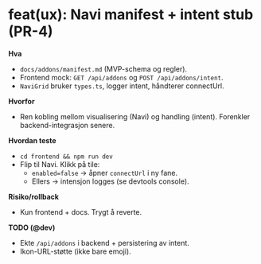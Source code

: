 
# feat(ux): Navi manifest + intent stub (PR-4)

**Hva**
- `docs/addons/manifest.md` (MVP-schema og regler).
- Frontend mock: `GET /api/addons` og `POST /api/addons/intent`.
- `NaviGrid` bruker `types.ts`, logger intent, håndterer connectUrl.

**Hvorfor**
- Ren kobling mellom visualisering (Navi) og handling (intent). Forenkler backend-integrasjon senere.

**Hvordan teste**
- `cd frontend && npm run dev`
- Flip til Navi. Klikk på tile:
  - `enabled=false` → åpner `connectUrl` i ny fane.
  - Ellers → intensjon logges (se devtools console).

**Risiko/rollback**
- Kun frontend + docs. Trygt å reverte.

**TODO (@dev)**
- Ekte `/api/addons` i backend + persistering av intent.
- Ikon-URL-støtte (ikke bare emoji).
